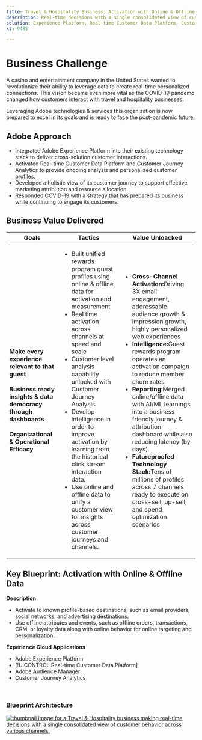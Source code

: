 ```yaml
---
title: Travel & Hospitality Business: Activation with Online & Offline Data
description: Real-time decisions with a single consolidated view of customer behavior across various channels.
solution: Experience Platform, Real-time Customer Data Platform, Customer Journey Analytics, Adobe Analytics, Adobe Audience Manager, Adobe Experience Manager, Adobe Target
kt: 9485

---
```


# Business Challenge

A casino and entertainment company in the United States wanted to revolutionize their ability to leverage data to create real-time personalized connections.  This vision became even more vital as the COVID-19 pandemc changed how customers interact with travel and hospitality businesses.  

Leveraging Adobe technologies & services this organization is now prepared to excel in its goals and is ready to face the post-pandemic future.

## Adobe Approach

* Integrated Adobe Experience Platform into their existing technology stack to deliver cross-solution customer interactions.
* Activated Real-time Customer Data Platform and Customer Journey Analytics to provide ongoing analysis and personalized customer profiles.
* Developed a holistic view of its customer journey to support effective marketing attribution and resource allocation.
* Responded COVID-19 with a strategy that has prepared its business while continuing to engage its customers.

## Business Value Delivered

| Goals | Tactics| Value Unloacked|
|---|---|---|
| **Make every experience relevant to that guest**<br></br>**Business ready insights & data democracy through dashboards**<br></br>**Organizational & Operational Efficacy**</ul> | <ul><li>Built unified rewards program guest profiles using online & offline data for activation and measurement</li><li>Real time activation across channels at speed and scale</li><li>Customer level analysis capability unlocked with Customer Journey Analysis</li><li>Develop intelligence in order to improve activation by learning from the historical click stream interaction data.</li><li>Use online and offline data to unify a customer view for insights across customer journeys and channels.</li></ul>                               | <ul><li><strong> Cross-Channel Activation:</strong>Driving 3X email engagement, addressable audience growth & impression growth, highly personalized web experiences </li><li><strong>Intelligence:</strong>Guest rewards program operates an activation campaign to reduce member churn rates</li><li><strong>Reporting:</strong>Merged online/offline data with AI/ML learnings into a business friendly journey & attribution dashboard while also reducing latency (by days)</li><li><strong>Futureproofed Technology Stack:</strong>Tens of millions of profiles across 7 channels ready to execute on cross-sell, up-sell, and spend optimization scenarios</li></ul>    |

## Key Blueprint: Activation with Online & Offline Data

<strong>Description</strong>
<ul><li>Activate to known profile-based destinations, such as email providers, social networks, and advertising destinations.</li><li>Use offline attributes and events, such as offline orders, transactions, CRM, or loyalty data along with online behavior for online targeting and personalization.</li></li></ul> 

<strong>Experience Cloud Applications</strong>
<ul><li>Adobe Experience Platform</li><li>[!UICONTROL Real-time Customer Data Platform]</li><li>Adobe Audience Manager</li><li>Customer Journey Analytics</li></ul> 
<br>

### Blueprint Architecture

<a href="https://experienceleague.adobe.com/docs/blueprints-learn/architecture/audience-activation/platform-and-applications.html?lang=en"><img alt="thumbnail image for a Travel & Hospitality business making real-time decisions with a single consolidated view of customer behavior across various channels." src="https://experienceleague.adobe.com/docs/blueprints-learn/assets/online_offline_activation.svg"/></a>
    



